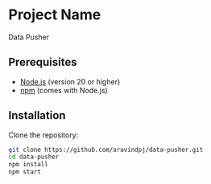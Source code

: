 # Project Name
Data Pusher

## Prerequisites

- [Node.js](https://nodejs.org/) (version 20 or higher)
- [npm](https://www.npmjs.com/) (comes with Node.js)

## Installation

Clone the repository:

```bash
git clone https://github.com/aravindpj/data-pusher.git
cd data-pusher
npm install
npm start
```
